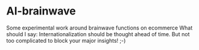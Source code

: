 # AI-brainwave
Some experimental work around brainwave functions on ecommerce
What should I say: Internationalization should be thought ahead of time.
But not too complicated to block your major insights! ;-)
